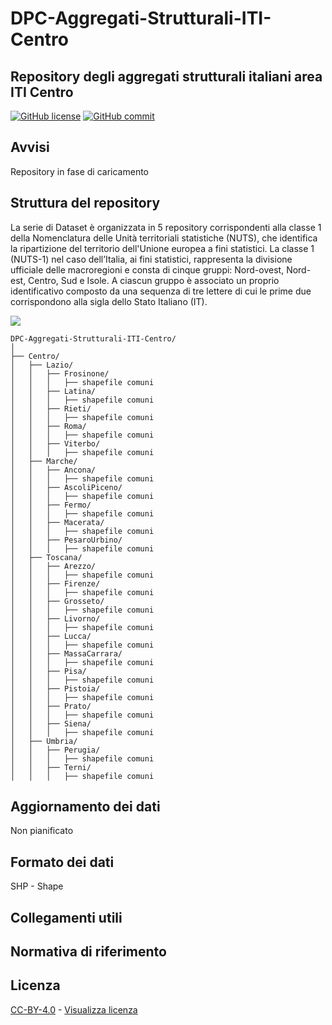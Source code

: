 # DPC-Aggregati-Strutturali-ITI-Centro
## Repository degli aggregati strutturali italiani area ITI Centro



[![GitHub license](https://img.shields.io/badge/License-Creative%20Commons%20Attribution%204.0%20International-blue)](https://github.com/pcm-dpc/DPC-Aggregati-Strutturali-ITI-Centro/blob/master/LICENSE)
[![GitHub commit](https://img.shields.io/github/last-commit/pcm-dpc/DPC-Aggregati-Strutturali-ITC-NordOvest)](https://github.com/pcm-dpc/DPC-Aggregati-Strutturali-ITI-Centro/commits/master)

## Avvisi
Repository in fase di caricamento

## Struttura del repository
La serie di Dataset è organizzata in 5 repository corrispondenti alla classe 1 della Nomenclatura delle Unità territoriali statistiche (NUTS), che identifica la ripartizione del territorio dell'Unione europea a fini statistici. 
La classe 1 (NUTS-1) nel caso dell’Italia, ai fini statistici, rappresenta la divisione ufficiale delle macroregioni e consta di cinque gruppi: Nord-ovest, Nord-est, Centro, Sud e Isole. 
A ciascun gruppo è associato un proprio identificativo composto da una sequenza di tre lettere di cui le prime due corrispondono alla sigla dello Stato Italiano (IT).

<img src="https://github.com/pcm-dpc/DPC-Aggregati-Strutturali-ITI-Centro/blob/master/RipartizioniISTAT.PNG" />

```
DPC-Aggregati-Strutturali-ITI-Centro/
│
├── Centro/
│   ├── Lazio/
│   │   ├── Frosinone/
│   │   │   ├── shapefile comuni
│   │   ├── Latina/
│   │   │   ├── shapefile comuni
│   │   ├── Rieti/
│   │   │   ├── shapefile comuni
│   │   ├── Roma/
│   │   │   ├── shapefile comuni
│   │   ├── Viterbo/
│   │   │   ├── shapefile comuni
│   ├── Marche/
│   │   ├── Ancona/
│   │   │   ├── shapefile comuni
│   │   ├── AscoliPiceno/
│   │   │   ├── shapefile comuni
│   │   ├── Fermo/
│   │   │   ├── shapefile comuni
│   │   ├── Macerata/
│   │   │   ├── shapefile comuni
│   │   ├── PesaroUrbino/
│   │   │   ├── shapefile comuni
│   ├── Toscana/
│   │   ├── Arezzo/
│   │   │   ├── shapefile comuni
│   │   ├── Firenze/
│   │   │   ├── shapefile comuni
│   │   ├── Grosseto/
│   │   │   ├── shapefile comuni
│   │   ├── Livorno/
│   │   │   ├── shapefile comuni
│   │   ├── Lucca/
│   │   │   ├── shapefile comuni
│   │   ├── MassaCarrara/
│   │   │   ├── shapefile comuni
│   │   ├── Pisa/
│   │   │   ├── shapefile comuni
│   │   ├── Pistoia/
│   │   │   ├── shapefile comuni
│   │   ├── Prato/
│   │   │   ├── shapefile comuni
│   │   ├── Siena/
│   │   │   ├── shapefile comuni
│   ├── Umbria/
│   │   ├── Perugia/
│   │   │   ├── shapefile comuni
│   │   ├── Terni/
│   │   │   ├── shapefile comuni
```

## Aggiornamento dei dati
Non pianificato

## Formato dei dati
SHP - Shape

## Collegamenti utili


## Normativa di riferimento


## Licenza
[CC-BY-4.0](https://creativecommons.org/licenses/by/4.0/deed.it) - [Visualizza licenza](https://github.com/pcm-dpc/DPC-Aggregati-Strutturali-ITI-Centro/blob/master/LICENSE)
